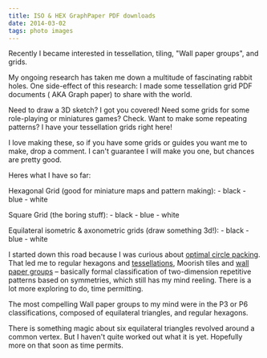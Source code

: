 ```yaml
---
title: ISO & HEX GraphPaper PDF downloads
date: 2014-03-02
tags: photo images
---
```


Recently I became interested in tessellation, tiling, "Wall paper groups", and grids.

My ongoing research has taken me down a multitude of fascinating rabbit holes. One side-effect of this research: I made some  tessellation grid PDF documents ( AKA Graph paper) to share with the world.

Need to draw a 3D sketch? I got you covered! Need some grids for some role-playing or miniatures games?  Check.  Want to make some repeating patterns? I have your tessellation grids right here!

I love making these, so if you have some grids or guides you want me to make, drop a comment. I can't guarantee I will make you one, but chances are pretty good.

Heres what I have so far:

Hexagonal Grid (good for miniature maps and pattern making):
     - black
     - blue
     - white

Square Grid (the boring stuff):
     - black
     - blue
     - white

Equilateral isometric & axonometric grids (draw something 3d!):
    - black
    - blue
    - white

I started down this road because I was curious about [optimal circle packing](https://en.wikipedia.org/wiki/Circle_packing). That led me to regular hexagons and  [tessellations](https://en.wikipedia.org/wiki/Circle_packing), Moorish tiles and [wall paper groups](https://en.wikipedia.org/wiki/Wallpaper_group) – basically formal classification of two-dimension repetitive patterns based on symmetries, which still has my mind reeling. There is a lot more exploring to do, time permitting.

The most compelling Wall paper groups to my mind were in the P3 or P6 classifications, composed of equilateral triangles, and  regular hexagons.

There is something magic about six equilateral triangles revolved around a common vertex.  But I haven't quite worked out what it is yet.  Hopefully more on that soon as time permits.
